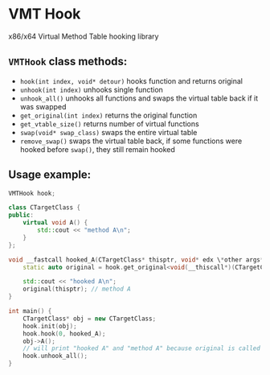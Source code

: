 # VMT Hook
x86/x64 Virtual Method Table hooking library

## `VMTHook` class methods:
- `hook(int index, void* detour)` hooks function and returns original
- `unhook(int index)` unhooks single function
- `unhook_all()` unhooks all functions and swaps the virtual table back if it was swapped
- `get_original(int index)` returns the original function
- `get_vtable_size()` returns number of virtual functions
- `swap(void* swap_class)` swaps the entire virtual table
- `remove_swap()` swaps the virtual table back, if some functions were hooked before `swap()`, they still remain hooked

## Usage example:
```c++
VMTHook hook;

class CTargetClass {
public:
    virtual void A() {
        std::cout << "method A\n";
    }
};

void __fastcall hooked_A(CTargetClass* thisptr, void* edx \*other args*\) {
    static auto original = hook.get_original<void(__thiscall*)(CTargetClass*)>(0);

    std::cout << "hooked A\n";
    original(thisptr); // method A
}

int main() {
    CTargetClass* obj = new CTargetClass;
    hook.init(obj);
    hook.hook(0, hooked_A);
    obj->A(); 
    // will print "hooked A" and "method A" because original is called
    hook.unhook_all();
}
```
